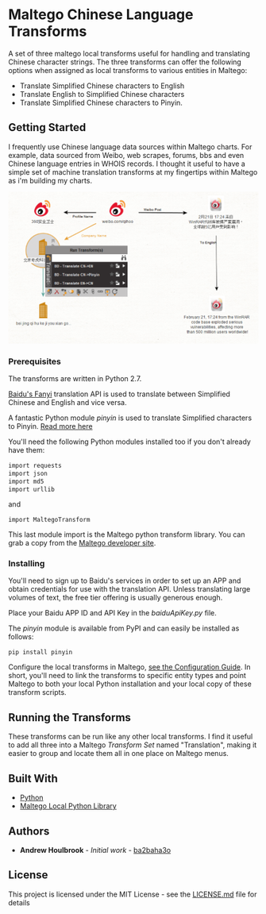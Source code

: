 # Maltego Chinese Language Transforms

A set of three maltego local transforms useful for handling and translating Chinese character strings. The three transforms can offer the following options when assigned as local transforms to various entities in Maltego:

- Translate Simplified Chinese characters to English
- Translate English to Simplified Chinese characters
- Translate Simplified Chinese characters to Pinyin.

## Getting Started

I frequently use Chinese language data sources within Maltego charts. For example, data sourced from Weibo, web scrapes, forums, bbs and even Chinese language entries in WHOIS records. I thought it useful to have a simple set of machine translation transforms at my fingertips within Maltego as i'm building my charts.  

<p align="center">
  <img src="/doc/translate.png">
</p>

### Prerequisites

The transforms are written in Python 2.7.

[Baidu's Fanyi](http://api.fanyi.baidu.com) translation API is used to translate between Simplified Chinese and English and vice versa. 

A fantastic Python module *pinyin* is used to translate Simplified characters to Pinyin. [Read more here](http://pinyin.lxyu.net/)

You'll need the following Python modules installed too if you don't already have them:

```
import requests
import json
import md5
import urllib
```
and

```
import MaltegoTransform
```

This last module import is the Maltego python transform library. You can grab a copy from the [Maltego developer site](https://docs.maltego.com/helpdesk/attachments/2015007304961). 

### Installing

You'll need to sign up to Baidu's services in order to set up an APP and obtain credentials for use with the translation API. Unless translating large volumes of text, the free tier offering is usually generous enough. 

Place your Baidu APP ID and API Key in the *baiduApiKey.py* file. 

The *pinyin* module is available from PyPI and can easily be installed as follows:

```
pip install pinyin
```

Configure the local transforms in Maltego, [see the Configuration Guide](https://docs.maltego.com/support/solutions/articles/15000010781-local-transforms). In short, you'll need to link the transforms to specific entity types and point Maltego to both your local Python installation and your local copy of these transform scripts. 

## Running the Transforms

These transforms can be run like any other local transforms. I find it useful to add all three into a Maltego *Transform Set* named "Translation", making it easier to group and locate them all in one place on Maltego menus. 

## Built With

* [Python](http://www.python.org)
* [Maltego Local Python Library](https://docs.maltego.com/support/solutions/articles/15000019558-python-local-library-reference)

## Authors

* **Andrew Houlbrook** - *Initial work* - [ba2baha3o](https://github.com/ba2baha3o)

## License

This project is licensed under the MIT License - see the [LICENSE.md](LICENSE.md) file for details
